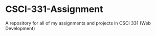 # CSCI-331-Assignment
A repository for all of my assignments and projects in CSCI 331 (Web Development)
